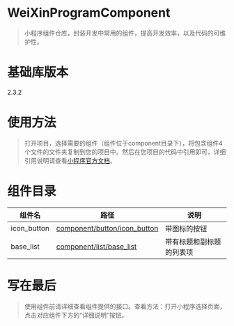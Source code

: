 # WeiXinProgramComponent

>小程序组件仓库，封装开发中常用的组件，提高开发效率，以及代码的可维护性。

# 基础库版本

2.3.2

# 使用方法
>打开项目，选择需要的组件（组件位于component目录下），将包含组件4个文件的文件夹复制到您的项目中。然后在您项目的代码中引用即可，详细引用说明请查看[小程序官方文档](https://developers.weixin.qq.com/miniprogram/dev/framework/custom-component/)。


# 组件目录

| 组件名      | 路径                              | 说明                  |
| ----------- | --------------------------------- | -------------------- |
| icon_button | [component/button/icon_button](component/button/icon_button) | 带图标的按钮 |
| base_list | [component/list/base_list](component/list/base_list) | 带有标题和副标题的列表项 |

# 写在最后

>使用组件前请详细查看组件提供的接口。查看方法：打开小程序选择页面，点击对应组件下方的“详细说明”按钮。
